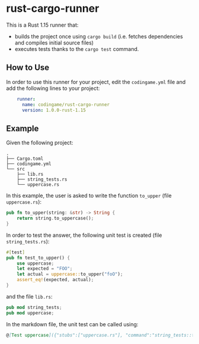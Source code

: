 # rust-cargo-runner

This is a Rust 1.15 runner that:
- builds the project once using `cargo build` (i.e. fetches dependencies and compiles initial source files)
- executes tests thanks to the `cargo test` command.

## How to Use

In order to use this runner for your project, edit the `codingame.yml` file and add the following lines to your project:

```yaml
    runner:
      name: codingame/rust-cargo-runner
      version: 1.0.0-rust-1.15
```

## Example

Given the following project:

```
.
├── Cargo.toml
├── codingame.yml
└── src
    ├── lib.rs
    ├── string_tests.rs
    └── uppercase.rs
```

In this example, the user is asked to write the function `to_upper` (file `uppercase.rs`):

```rust
pub fn to_upper(string: &str) -> String {
    return string.to_uppercase();
}
```

In order to test the answer, the following unit test is created (file `string_tests.rs`):

```rust
#[test]
pub fn test_to_upper() {
    use uppercase;
    let expected = "FOO";
    let actual = uppercase::to_upper("foO");
    assert_eq!(expected, actual);
}
```

and the file `lib.rs`:

```rust
pub mod string_tests;
pub mod uppercase;
```

In the markdown file, the unit test can be called using:

```markdown
@[Test uppercase]({"stubs":["uppercase.rs"], "command":"string_tests::test_to_upper"})
```
